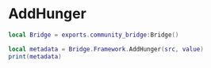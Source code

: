 # AddHunger

```lua
local Bridge = exports.community_bridge:Bridge()

local metadata = Bridge.Framework.AddHunger(src, value)
print(metadata)
```
